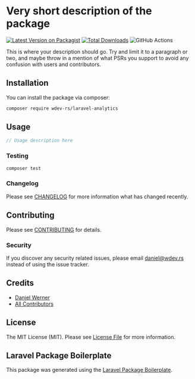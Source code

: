 # Very short description of the package

[![Latest Version on Packagist](https://img.shields.io/packagist/v/wdev-rs/laravel-analytics.svg?style=flat-square)](https://packagist.org/packages/wdev-rs/laravel-analytics)
[![Total Downloads](https://img.shields.io/packagist/dt/wdev-rs/laravel-analytics.svg?style=flat-square)](https://packagist.org/packages/wdev-rs/laravel-analytics)
![GitHub Actions](https://github.com/wdev-rs/laravel-analytics/actions/workflows/main.yml/badge.svg)

This is where your description should go. Try and limit it to a paragraph or two, and maybe throw in a mention of what PSRs you support to avoid any confusion with users and contributors.

## Installation

You can install the package via composer:

```bash
composer require wdev-rs/laravel-analytics
```

## Usage

```php
// Usage description here
```

### Testing

```bash
composer test
```

### Changelog

Please see [CHANGELOG](CHANGELOG.md) for more information what has changed recently.

## Contributing

Please see [CONTRIBUTING](CONTRIBUTING.md) for details.

### Security

If you discover any security related issues, please email daniel@wdev.rs instead of using the issue tracker.

## Credits

-   [Daniel Werner](https://github.com/wdev-rs)
-   [All Contributors](../../contributors)

## License

The MIT License (MIT). Please see [License File](LICENSE.md) for more information.

## Laravel Package Boilerplate

This package was generated using the [Laravel Package Boilerplate](https://laravelpackageboilerplate.com).
